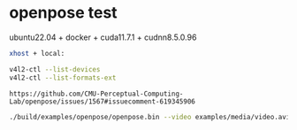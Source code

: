 # openpose test

ubuntu22.04 + docker + cuda11.7.1 + cudnn8.5.0.96

```sh
xhost + local:
```

```sh
v4l2-ctl --list-devices
v4l2-ctl --list-formats-ext
```

```text
https://github.com/CMU-Perceptual-Computing-Lab/openpose/issues/1567#issuecomment-619345906
```

```sh
./build/examples/openpose/openpose.bin --video examples/media/video.avi
```
